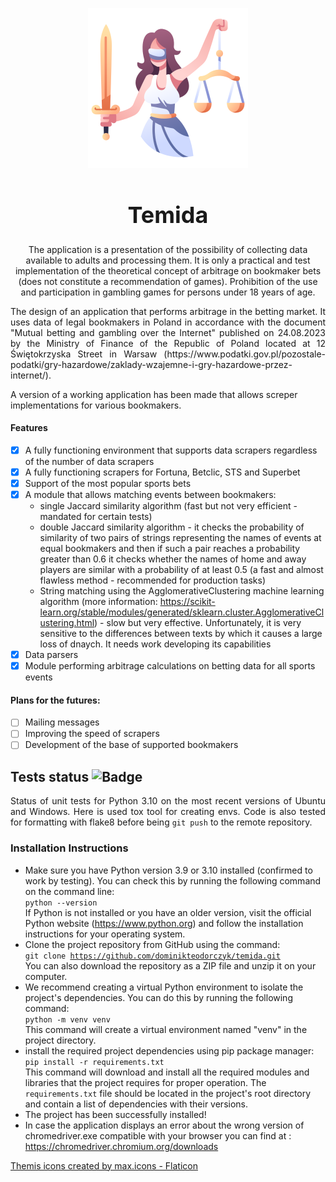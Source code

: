 <p align="center">
  <img src="docs/images/themis_large.png" alt="Opis obrazka">
</p>
<div align="center">
  <h1 style="font-size: 36px;">Temida</h1>
</div>
<p align="center">
The application is a presentation of the possibility of collecting data available to adults and processing them.  It is only a practical and test implementation of the theoretical concept of arbitrage on bookmaker bets (does not constitute a recommendation of games). Prohibition of the use and participation in gambling games for persons under 18 years of age.
</p>


<p align="justify">
The design of an application that performs arbitrage in the betting market. It uses data of legal bookmakers in Poland in accordance with the document "Mutual betting and gambling over the Internet" published on 24.08.2023 by the Ministry of Finance of the Republic of Poland located at 12 Świętokrzyska Street in Warsaw (https://www.podatki.gov.pl/pozostale-podatki/gry-hazardowe/zaklady-wzajemne-i-gry-hazardowe-przez-internet/).

A version of a working application has been made that allows screper implementations for various bookmakers.
#### Features
- [x] A fully functioning environment that supports data scrapers regardless of the number of data scrapers
- [x] A fully functioning scrapers for Fortuna, Betclic, STS and Superbet
- [x] Support of the most popular sports bets
- [x] A module that allows matching events between bookmakers:
  - single Jaccard similarity algorithm (fast but not very efficient - mandated for certain tests)
  - double Jaccard similarity algorithm - it checks the probability of similarity of two pairs of strings representing the names of events at equal bookmakers and then if such a pair reaches a probability greater than 0.6 it checks whether the names of home and away players are similar with a probability of at least 0.5 (a fast and almost flawless method - recommended for production tasks)
  - String matching using the AgglomerativeClustering machine learning algorithm (more information: https://scikit-learn.org/stable/modules/generated/sklearn.cluster.AgglomerativeClustering.html) - slow but very effective. Unfortunately, it is very sensitive to the differences between texts by which it causes a large loss of dnaych. It needs work developing its capabilities
- [x] Data parsers
- [x] Module performing arbitrage calculations on betting data for all sports events
#### Plans for the futures:
- [ ] Mailing messages
- [ ] Improving the speed of scrapers
- [ ] Development of the base of supported bookmakers

## Tests status <img src="https://github.com/dominikteodorczyk/temida/actions/workflows/tox_tests.yml/badge.svg" alt="Badge">
<p align="justify">
Status of unit tests for Python 3.10 on the most recent versions of Ubuntu and Windows. Here is used tox tool for creating envs. Code is also tested for formatting with flake8 before being <code>git push</code> to the remote repository.
</p>

### Installation Instructions
- Make sure you have Python version 3.9 or 3.10 installed (confirmed to work by testing). You can check this by running the following command on the command line:<br>
<code>python --version</code><br>
If Python is not installed or you have an older version, visit the official Python website (https://www.python.org) and follow the installation instructions for your operating system.<br>
- Clone the project repository from GitHub using the command:<br>
<code>git clone https://github.com/dominikteodorczyk/temida.git</code><br>
You can also download the repository as a ZIP file and unzip it on your computer.<br>
- We recommend creating a virtual Python environment to isolate the project's dependencies. You can do this by running the following command:<br>
<code>python -m venv venv</code><br>
This command will create a virtual environment named "venv" in the project directory.<br>
- install the required project dependencies using pip package manager:<br>
<code>pip install -r requirements.txt</code><br>
This command will download and install all the required modules and libraries that the project requires for proper operation. The `requirements.txt` file should be located in the project's root directory and contain a list of dependencies with their versions.<br>
- The project has been successfully installed!<br>
- In case the application displays an error about the wrong version of chromedriver.exe compatible with your browser you can find at : https://chromedriver.chromium.org/downloads


<a href="https://www.flaticon.com/free-icons/themis" title="themis icons">Themis icons created by max.icons - Flaticon</a>

